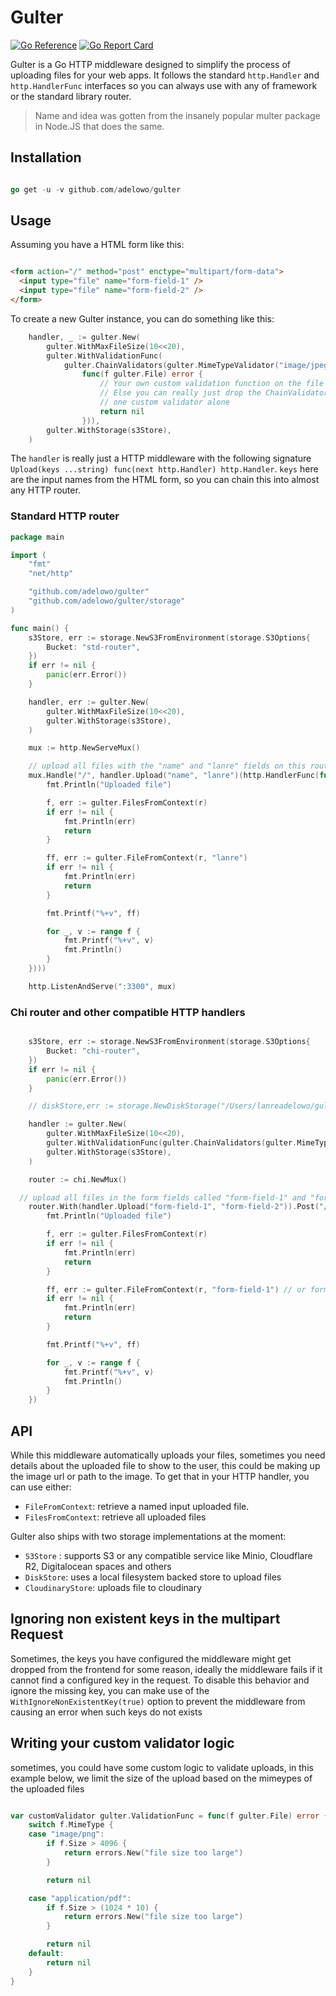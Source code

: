 # Gulter

[![Go Reference](https://pkg.go.dev/badge/github.com/adelowo/gulter.svg)](https://pkg.go.dev/github.com/adelowo/gulter)
[![Go Report Card](https://goreportcard.com/badge/github.com/adelowo/gulter)](https://goreportcard.com/report/github.com/adelowo/gulter)

Gulter is a Go HTTP middleware designed to simplify the process of uploading files
for your web apps. It follows the standard
`http.Handler` and `http.HandlerFunc` interfaces so you can
always use with any of framework or the standard library router.

> Name and idea was gotten from the insanely popular multer package
> in Node.JS that does the same.

## Installation

```go

go get -u -v github.com/adelowo/gulter

```

## Usage

Assuming you have a HTML form like this:

```html

<form action="/" method="post" enctype="multipart/form-data">
  <input type="file" name="form-field-1" />
  <input type="file" name="form-field-2" />
</form>

```

To create a new Gulter instance, you can do something like this:

```go
	handler, _ := gulter.New(
		gulter.WithMaxFileSize(10<<20),
		gulter.WithValidationFunc(
			gulter.ChainValidators(gulter.MimeTypeValidator("image/jpeg", "image/png"),
				func(f gulter.File) error {
					// Your own custom validation function on the file here
					// Else you can really just drop the ChainValidators and use only the MimeTypeValidator or just
					// one custom validator alone
					return nil
				})),
		gulter.WithStorage(s3Store),
	)
```

The `handler` is really just a HTTP middleware with the following signature
`Upload(keys ...string) func(next http.Handler) http.Handler`. `keys` here
are the input names from the HTML form, so you can chain this into almost any HTTP
router.


### Standard HTTP router

```go
package main

import (
	"fmt"
	"net/http"

	"github.com/adelowo/gulter"
	"github.com/adelowo/gulter/storage"
)

func main() {
	s3Store, err := storage.NewS3FromEnvironment(storage.S3Options{
		Bucket: "std-router",
	})
	if err != nil {
		panic(err.Error())
	}

	handler, err := gulter.New(
		gulter.WithMaxFileSize(10<<20),
		gulter.WithStorage(s3Store),
	)

	mux := http.NewServeMux()

	// upload all files with the "name" and "lanre" fields on this route
	mux.Handle("/", handler.Upload("name", "lanre")(http.HandlerFunc(func(w http.ResponseWriter, r *http.Request) {
		fmt.Println("Uploaded file")

		f, err := gulter.FilesFromContext(r)
		if err != nil {
			fmt.Println(err)
			return
		}

		ff, err := gulter.FileFromContext(r, "lanre")
		if err != nil {
			fmt.Println(err)
			return
		}

		fmt.Printf("%+v", ff)

		for _, v := range f {
			fmt.Printf("%+v", v)
			fmt.Println()
		}
	})))

	http.ListenAndServe(":3300", mux)

```

### Chi router and other compatible HTTP handlers

```go

	s3Store, err := storage.NewS3FromEnvironment(storage.S3Options{
		Bucket: "chi-router",
	})
	if err != nil {
		panic(err.Error())
	}

	// diskStore,err := storage.NewDiskStorage("/Users/lanreadelowo/gulter-uploads/")

	handler := gulter.New(
		gulter.WithMaxFileSize(10<<20),
		gulter.WithValidationFunc(gulter.ChainValidators(gulter.MimeTypeValidator("image/jpeg", "image/png"))),
		gulter.WithStorage(s3Store),
	)

	router := chi.NewMux()

  // upload all files in the form fields called "form-field-1" and "form-field-2"
	router.With(handler.Upload("form-field-1", "form-field-2")).Post("/", func(w http.ResponseWriter, r *http.Request) {
		fmt.Println("Uploaded file")

		f, err := gulter.FilesFromContext(r)
		if err != nil {
			fmt.Println(err)
			return
		}

		ff, err := gulter.FileFromContext(r, "form-field-1") // or form-field-2
		if err != nil {
			fmt.Println(err)
			return
		}

		fmt.Printf("%+v", ff)

		for _, v := range f {
			fmt.Printf("%+v", v)
			fmt.Println()
		}
	})

```

## API

While this middleware automatically uploads your files, sometimes you need
details about the uploaded file to show to the user, this could be making up the
image url or path to the image. To get that in your HTTP handler, you can use either:

- `FileFromContext`: retrieve a named input uploaded file.
- `FilesFromContext`: retrieve all uploaded files

Gulter also ships with two storage implementations at the moment:

- `S3Store` : supports S3 or any compatible service like Minio, Cloudflare R2, Digitalocean spaces and others
- `DiskStore`: uses a local filesystem backed store to upload files
- `CloudinaryStore`: uploads file to cloudinary

## Ignoring non existent keys in the multipart Request

Sometimes, the keys you have configured the middleware might get dropped from the
frontend for some reason, ideally the middleware fails if it cannot find a
configured key in the request. To disable this behavior and ignore the missing
key, you can make use of the `WithIgnoreNonExistentKey(true)` option to prevent the
middleware from causing an error when such keys do not exists

## Writing your custom validator logic

sometimes, you could have some custom logic to validate uploads, in this example
below, we limit the size of the upload based on the mimeypes of the uploaded files

```go

var customValidator gulter.ValidationFunc = func(f gulter.File) error {
	switch f.MimeType {
	case "image/png":
		if f.Size > 4096 {
			return errors.New("file size too large")
		}

		return nil

	case "application/pdf":
		if f.Size > (1024 * 10) {
			return errors.New("file size too large")
		}

		return nil
	default:
		return nil
	}
}

```
